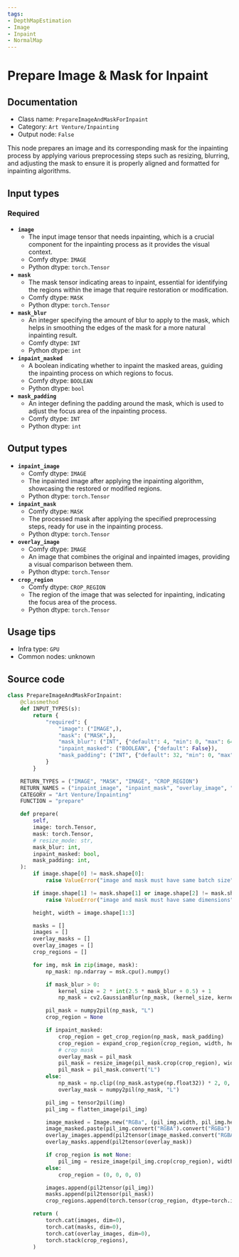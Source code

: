 ```yaml
---
tags:
- DepthMapEstimation
- Image
- Inpaint
- NormalMap
---
```


# Prepare Image & Mask for Inpaint
## Documentation
- Class name: `PrepareImageAndMaskForInpaint`
- Category: `Art Venture/Inpainting`
- Output node: `False`

This node prepares an image and its corresponding mask for the inpainting process by applying various preprocessing steps such as resizing, blurring, and adjusting the mask to ensure it is properly aligned and formatted for inpainting algorithms.
## Input types
### Required
- **`image`**
    - The input image tensor that needs inpainting, which is a crucial component for the inpainting process as it provides the visual context.
    - Comfy dtype: `IMAGE`
    - Python dtype: `torch.Tensor`
- **`mask`**
    - The mask tensor indicating areas to inpaint, essential for identifying the regions within the image that require restoration or modification.
    - Comfy dtype: `MASK`
    - Python dtype: `torch.Tensor`
- **`mask_blur`**
    - An integer specifying the amount of blur to apply to the mask, which helps in smoothing the edges of the mask for a more natural inpainting result.
    - Comfy dtype: `INT`
    - Python dtype: `int`
- **`inpaint_masked`**
    - A boolean indicating whether to inpaint the masked areas, guiding the inpainting process on which regions to focus.
    - Comfy dtype: `BOOLEAN`
    - Python dtype: `bool`
- **`mask_padding`**
    - An integer defining the padding around the mask, which is used to adjust the focus area of the inpainting process.
    - Comfy dtype: `INT`
    - Python dtype: `int`
## Output types
- **`inpaint_image`**
    - Comfy dtype: `IMAGE`
    - The inpainted image after applying the inpainting algorithm, showcasing the restored or modified regions.
    - Python dtype: `torch.Tensor`
- **`inpaint_mask`**
    - Comfy dtype: `MASK`
    - The processed mask after applying the specified preprocessing steps, ready for use in the inpainting process.
    - Python dtype: `torch.Tensor`
- **`overlay_image`**
    - Comfy dtype: `IMAGE`
    - An image that combines the original and inpainted images, providing a visual comparison between them.
    - Python dtype: `torch.Tensor`
- **`crop_region`**
    - Comfy dtype: `CROP_REGION`
    - The region of the image that was selected for inpainting, indicating the focus area of the process.
    - Python dtype: `torch.Tensor`
## Usage tips
- Infra type: `GPU`
- Common nodes: unknown


## Source code
```python
class PrepareImageAndMaskForInpaint:
    @classmethod
    def INPUT_TYPES(s):
        return {
            "required": {
                "image": ("IMAGE",),
                "mask": ("MASK",),
                "mask_blur": ("INT", {"default": 4, "min": 0, "max": 64}),
                "inpaint_masked": ("BOOLEAN", {"default": False}),
                "mask_padding": ("INT", {"default": 32, "min": 0, "max": 256}),
            }
        }

    RETURN_TYPES = ("IMAGE", "MASK", "IMAGE", "CROP_REGION")
    RETURN_NAMES = ("inpaint_image", "inpaint_mask", "overlay_image", "crop_region")
    CATEGORY = "Art Venture/Inpainting"
    FUNCTION = "prepare"

    def prepare(
        self,
        image: torch.Tensor,
        mask: torch.Tensor,
        # resize_mode: str,
        mask_blur: int,
        inpaint_masked: bool,
        mask_padding: int,
    ):
        if image.shape[0] != mask.shape[0]:
            raise ValueError("image and mask must have same batch size")

        if image.shape[1] != mask.shape[1] or image.shape[2] != mask.shape[2]:
            raise ValueError("image and mask must have same dimensions")

        height, width = image.shape[1:3]

        masks = []
        images = []
        overlay_masks = []
        overlay_images = []
        crop_regions = []

        for img, msk in zip(image, mask):
            np_mask: np.ndarray = msk.cpu().numpy()

            if mask_blur > 0:
                kernel_size = 2 * int(2.5 * mask_blur + 0.5) + 1
                np_mask = cv2.GaussianBlur(np_mask, (kernel_size, kernel_size), mask_blur)

            pil_mask = numpy2pil(np_mask, "L")
            crop_region = None

            if inpaint_masked:
                crop_region = get_crop_region(np_mask, mask_padding)
                crop_region = expand_crop_region(crop_region, width, height, width, height)
                # crop mask
                overlay_mask = pil_mask
                pil_mask = resize_image(pil_mask.crop(crop_region), width, height, ResizeMode.RESIZE_TO_FIT)
                pil_mask = pil_mask.convert("L")
            else:
                np_mask = np.clip((np_mask.astype(np.float32)) * 2, 0, 255).astype(np.uint8)
                overlay_mask = numpy2pil(np_mask, "L")

            pil_img = tensor2pil(img)
            pil_img = flatten_image(pil_img)

            image_masked = Image.new("RGBa", (pil_img.width, pil_img.height))
            image_masked.paste(pil_img.convert("RGBA").convert("RGBa"), mask=ImageOps.invert(overlay_mask))
            overlay_images.append(pil2tensor(image_masked.convert("RGBA")))
            overlay_masks.append(pil2tensor(overlay_mask))

            if crop_region is not None:
                pil_img = resize_image(pil_img.crop(crop_region), width, height, ResizeMode.RESIZE_TO_FIT)
            else:
                crop_region = (0, 0, 0, 0)

            images.append(pil2tensor(pil_img))
            masks.append(pil2tensor(pil_mask))
            crop_regions.append(torch.tensor(crop_region, dtype=torch.int64))

        return (
            torch.cat(images, dim=0),
            torch.cat(masks, dim=0),
            torch.cat(overlay_images, dim=0),
            torch.stack(crop_regions),
        )

```
